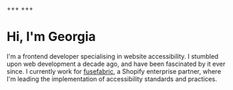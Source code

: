 +++
+++
# Hi, I'm Georgia

I'm a frontend developer specialising in website accessibility. I stumbled upon web development a decade ago, and have been fascinated by it ever since. I currently work for [fusefabric](https://www.fusefabric.com/), a Shopify enterprise partner, where I'm leading the implementation of accessibility standards and practices.